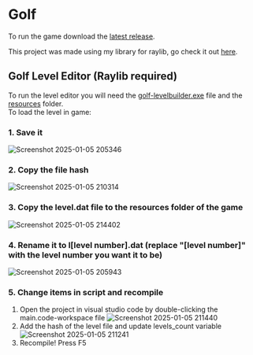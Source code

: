 # Golf

To run the game download the [latest release](https://github.com/anton2026gamca/Golf/releases).

This project was made using my library for raylib, go check it out [here](https://github.com/anton2026gamca/BetterRaylib).

## Golf Level Editor (Raylib required)

To run the level editor you will need the [golf-levelbuilder.exe](https://github.com/anton2026gamca/Golf/blob/main/golf-levelbuilder/golf-levelbuilder.exe) file and the [resources](https://github.com/anton2026gamca/Golf/tree/main/golf-levelbuilder/resources) folder.<br>
To load the level in game:<br>
 ### 1. Save it
 ![Screenshot 2025-01-05 205346](https://github.com/user-attachments/assets/a2a8f661-b890-4308-a809-a040b3b8f004)
 ### 2. Copy the file hash
 ![Screenshot 2025-01-05 210314](https://github.com/user-attachments/assets/88ef918d-fd5d-4324-a37f-04613ec2688c)
 ### 3. Copy the level.dat file to the resources folder of the game
 ![Screenshot 2025-01-05 214402](https://github.com/user-attachments/assets/965827bf-8d38-4c09-8cf0-801bc0a428db)
 ### 4. Rename it to l[level number].dat   (replace "[level number]" with the level number you want it to be)
 ![Screenshot 2025-01-05 205943](https://github.com/user-attachments/assets/92f87fd9-5821-4e6d-bb84-5296c8140842)
 ### 5. Change items in script and recompile
   1. Open the project in visual studio code by double-clicking the main.code-workspace file
   ![Screenshot 2025-01-05 211440](https://github.com/user-attachments/assets/0fad3b9b-6373-4526-b2dd-abd6d58aa767)
   2. Add the hash of the level file and update levels_count variable
   ![Screenshot 2025-01-05 211241](https://github.com/user-attachments/assets/0f85edbd-1a9d-4fb1-b58f-c626051d5e2d)
   3. Recompile!  Press F5
